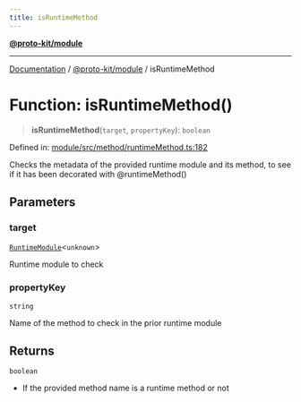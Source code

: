 ```yaml
---
title: isRuntimeMethod
---
```


[**@proto-kit/module**](../README.md)

***

[Documentation](../../../README.md) / [@proto-kit/module](../README.md) / isRuntimeMethod

# Function: isRuntimeMethod()

> **isRuntimeMethod**(`target`, `propertyKey`): `boolean`

Defined in: [module/src/method/runtimeMethod.ts:182](https://github.com/proto-kit/framework/blob/28efa802e3737fc3b77339148b307ef7246f3ef1/packages/module/src/method/runtimeMethod.ts#L182)

Checks the metadata of the provided runtime module and its method,
to see if it has been decorated with @runtimeMethod()

## Parameters

### target

[`RuntimeModule`](../classes/RuntimeModule.md)\<`unknown`\>

Runtime module to check

### propertyKey

`string`

Name of the method to check in the prior runtime module

## Returns

`boolean`

- If the provided method name is a runtime method or not
